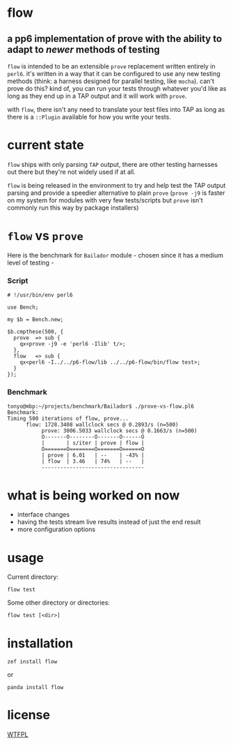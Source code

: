 # flow
## a pp6 implementation of prove with the ability to adapt to _newer_ methods of testing

`flow` is intended to be an extensible `prove` replacement written entirely in `perl6`.  it's written in a way that it can be configured to use any new testing methods (think: a harness designed for parallel testing, like `mocha`). can't prove do this? kind of, you can run your tests through whatever you'd like as long as they end up in a TAP output and it will work with `prove`.

with `flow`, there isn't any need to translate your test files into TAP as long as there is a `::Plugin` available for how you write your tests.

# current state

`flow` ships with only parsing `TAP` output, there are other testing harnesses out there but they're not widely used if at all.

`flow` is being released in the environment to try and help test the TAP output parsing and provide a speedier alternative to plain `prove` (`prove -j9` is faster on my system for modules with very few tests/scripts but `prove` isn't commonly run this way by package installers)

# `flow` vs `prove`

Here is the benchmark for `Bailador` module - chosen since it has a medium level of testing -

### Script

```perl6
# !/usr/bin/env perl6

use Bench;

my $b = Bench.new;

$b.cmpthese(500, {
  prove  => sub {
    qx<prove -j9 -e 'perl6 -Ilib' t/>;
  },
  flow   => sub {
    qx<perl6 -I../../p6-flow/lib ../../p6-flow/bin/flow test>;
  }
});
```

### Benchmark

```
tonyo@mbp:~/projects/benchmark/Bailador$ ./prove-vs-flow.pl6
Benchmark:
Timing 500 iterations of flow, prove...
      flow: 1728.3408 wallclock secs @ 0.2893/s (n=500)
           prove: 3006.5033 wallclock secs @ 0.1663/s (n=500)
           O-------O--------O-------O------O
           |       | s/iter | prove | flow |
           O=======O========O=======O======O
           | prove | 6.01   | --    | -43% |
           | flow  | 3.46   | 74%   | --   |
           ---------------------------------
```

# what is being worked on now

* interface changes
* having the tests stream live results instead of just the end result 
* more configuration options

# usage

Current directory:

`flow test`

Some other directory or directories:

`flow test [<dir>]`

# installation

`zef install flow`

or

`panda install flow`

# license

[WTFPL](http://www.wtfpl.net/about/)
